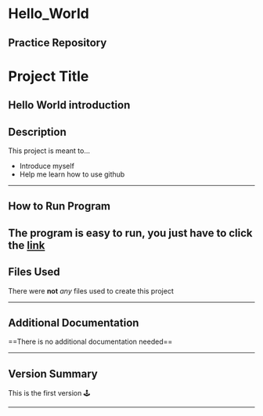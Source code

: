 # Hello_World
Practice Repository
---
# Project Title

Hello World introduction
---

## Description

This project is meant to...
- Introduce myself
- Help me learn how to use github
---

## How to Run Program
The program is easy to run, you just have to click the [link](https://github.com/MGundacker/Hello_World)
---

## Files Used
There were **not** *any* files used to create this project

---
## Additional Documentation
==There is no additional documentation needed==

---
## Version Summary
This is the first version 🕹️

---
